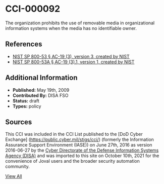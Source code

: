 # CCI-000092

The organization prohibits the use of removable media in organizational information systems when the media has no identifiable owner.

## References ##

* [NIST SP 800-53 § AC-19 (3), version 3, created by NIST](http://csrc.nist.gov/publications/PubsSPs.html)
* [NIST SP 800-53A § AC-19 (3).1, version 1, created by NIST](http://csrc.nist.gov/publications/PubsSPs.html)


## Additional Information ##

* **Published:** May 19th, 2009
* **Contributed By:** DISA FSO
* **Status:** draft
* **Types:** policy

## Sources ##

This CCI was included in the CCI List published to the [DoD Cyber Exchange]
(https://public.cyber.mil/stigs/cci/) (formerly the Information Assurance Support Environment
(IASE)) on June 27th, 2016 as version 2016-06-27 by the [Cyber Directorate of the Defense 
Information Systems Agency (DISA)](https://public.cyber.mil/about-cyber/) and was imported to 
this site on October 10th, 2021 for the convenience of Joval users and the broader security automation community.

[View All](../README.md)
